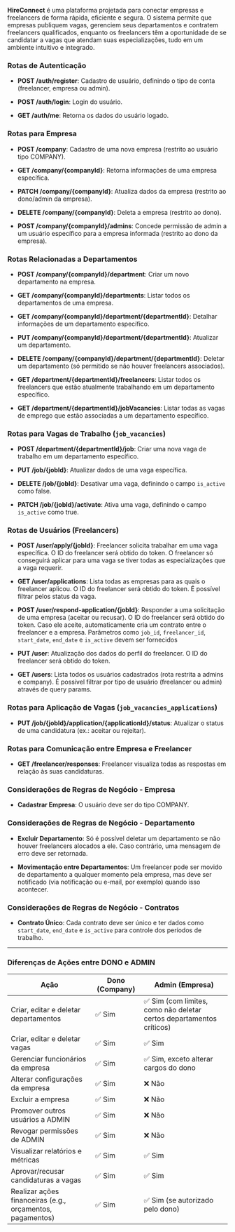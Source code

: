 **HireConnect** é uma plataforma projetada para conectar empresas e freelancers de forma rápida, eficiente e segura. O sistema permite que empresas publiquem vagas, gerenciem seus departamentos e contratem freelancers qualificados, enquanto os freelancers têm a oportunidade de se candidatar a vagas que atendam suas especializações, tudo em um ambiente intuitivo e integrado.
### Rotas de Autenticação

- **POST /auth/register**: Cadastro de usuário, definindo o tipo de conta (freelancer, empresa ou admin).
    
- **POST /auth/login**: Login do usuário.
    
- **GET /auth/me**: Retorna os dados do usuário logado.
### Rotas para Empresa

- **POST /company**: Cadastro de uma nova empresa (restrito ao usuário tipo COMPANY).
    
- **GET /company/{companyId}**: Retorna informações de uma empresa específica.
    
- **PATCH /company/{companyId}**: Atualiza dados da empresa (restrito ao dono/admin da empresa).
    
- **DELETE /company/{companyId}**: Deleta a empresa (restrito ao dono).

- **POST /company/{companyId}/admins**: Concede permissão de admin a um usuário específico para a empresa informada (restrito ao dono da empresa).
### Rotas Relacionadas a Departamentos

- **POST /company/{companyId}/department**: Criar um novo departamento na empresa.
    
- **GET /company/{companyId}/departments**: Listar todos os departamentos de uma empresa.
    
- **GET /company/{companyId}/department/{departmentId}**: Detalhar informações de um departamento específico.
    
- **PUT /company/{companyId}/department/{departmentId}**: Atualizar um departamento.
    
- **DELETE /company/{companyId}/department/{departmentId}**: Deletar um departamento (só permitido se não houver freelancers associados).
    
- **GET /department/{departmentId}/freelancers**: Listar todos os freelancers que estão atualmente trabalhando em um departamento específico.
    
- **GET /department/{departmentId}/jobVacancies**: Listar todas as vagas de emprego que estão associadas a um departamento específico.

### Rotas para Vagas de Trabalho (`job_vacancies`)

- **POST /department/{departmentId}/job**: Criar uma nova vaga de trabalho em um departamento específico.
    
- **PUT /job/{jobId}**: Atualizar dados de uma vaga específica.
    
- **DELETE /job/{jobId}**: Desativar uma vaga, definindo o campo `is_active` como false.
- **PATCH /job/{jobId}/activate**: Ativa uma vaga, definindo o campo `is_active` como true.

### Rotas de Usuários (Freelancers)

- **POST /user/apply/{jobId}**: Freelancer solicita trabalhar em uma vaga específica. O ID do freelancer será obtido do token. O freelancer só conseguirá aplicar para uma vaga se tiver todas as especializações que a vaga requerir.
    
- **GET /user/applications**: Lista todas as empresas para as quais o freelancer aplicou. O ID do freelancer será obtido do token. É possível filtrar pelos status da vaga.
    
- **POST /user/respond-application/{jobId}**: Responder a uma solicitação de uma empresa (aceitar ou recusar). O ID do freelancer será obtido do token. Caso ele aceite, automaticamente cria um contrato entre o freelancer e a empresa. Parâmetros como `job_id`, `freelancer_id`, `start_date`, `end_date` e `is_active` devem ser fornecidos
    
- **PUT /user**: Atualização dos dados do perfil do freelancer. O ID do freelancer será obtido do token.
    
- **GET /users**: Lista todos os usuários cadastrados (rota restrita a admins e company). É possível filtrar por tipo de usuário (freelancer ou admin) através de query params.
  
### Rotas para Aplicação de Vagas (`job_vacancies_applications`)

- **PUT /job/{jobId}/application/{applicationId}/status**: Atualizar o status de uma candidatura (ex.: aceitar ou rejeitar).    

### Rotas para Comunicação entre Empresa e Freelancer    
- **GET /freelancer/responses**: Freelancer visualiza todas as respostas em relação às suas candidaturas.

### Considerações de Regras de Negócio - Empresa

- **Cadastrar Empresa**: O usuário deve ser do tipo COMPANY.
    

### Considerações de Regras de Negócio - Departamento

- **Excluir Departamento**: Só é possível deletar um departamento se não houver freelancers alocados a ele. Caso contrário, uma mensagem de erro deve ser retornada.
    
- **Movimentação entre Departamentos**: Um freelancer pode ser movido de departamento a qualquer momento pela empresa, mas deve ser notificado (via notificação ou e-mail, por exemplo) quando isso acontecer.    

### Considerações de Regras de Negócio - Contratos

- **Contrato Único**: Cada contrato deve ser único e ter dados como `start_date`, `end_date` e `is_active` para controle dos períodos de trabalho.



---

### **Diferenças de Ações entre DONO e ADMIN**

|**Ação**|**Dono (Company)**|**Admin (Empresa)**|
|---|---|---|
|Criar, editar e deletar departamentos|✅ Sim|✅ Sim (com limites, como não deletar certos departamentos críticos)|
|Criar, editar e deletar vagas|✅ Sim|✅ Sim|
|Gerenciar funcionários da empresa|✅ Sim|✅ Sim, exceto alterar cargos do dono|
|Alterar configurações da empresa|✅ Sim|❌ Não|
|Excluir a empresa|✅ Sim|❌ Não|
|Promover outros usuários a ADMIN|✅ Sim|❌ Não|
|Revogar permissões de ADMIN|✅ Sim|❌ Não|
|Visualizar relatórios e métricas|✅ Sim|✅ Sim|
|Aprovar/recusar candidaturas a vagas|✅ Sim|✅ Sim|
|Realizar ações financeiras (e.g., orçamentos, pagamentos)|✅ Sim|✅ Sim (se autorizado pelo dono)|
